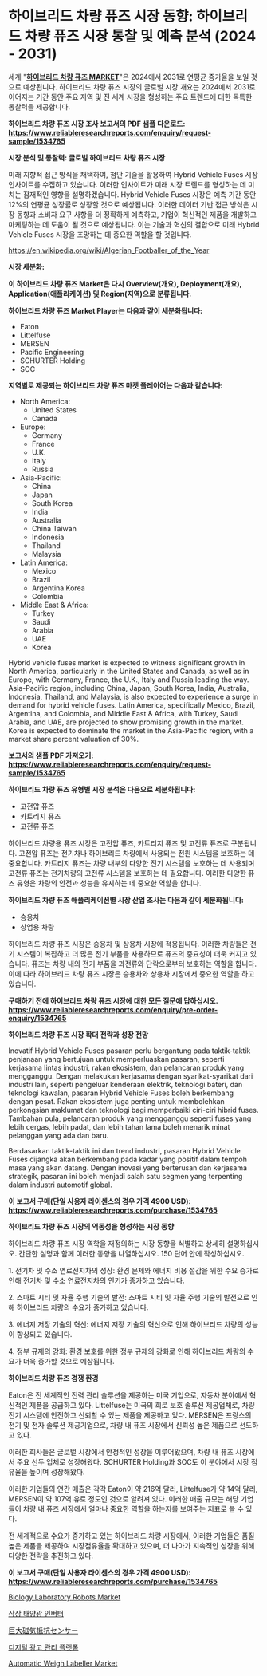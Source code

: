 <p><h1>하이브리드 차량 퓨즈 시장 동향: 하이브리드 차량 퓨즈 시장 통찰 및 예측 분석 (2024 - 2031)</h1></p><p>세계 "<strong><a href="https://www.reliableresearchreports.com/hybrid-vehicle-fuses-r1534765">하이브리드 차량 퓨즈 MARKET</a></strong>"은 2024에서 2031로 연평균 증가율을 보일 것으로 예상됩니다. 하이브리드 차량 퓨즈 시장의 글로벌 시장 개요는 2024에서 2031로 이어지는 기간 동안 주요 지역 및 전 세계 시장을 형성하는 주요 트렌드에 대한 독특한 통찰력을 제공합니다.</p>
<p><strong>하이브리드 차량 퓨즈 시장 조사 보고서의 PDF 샘플 다운로드: <a href="https://www.reliableresearchreports.com/enquiry/request-sample/1534765">https://www.reliableresearchreports.com/enquiry/request-sample/1534765</a></strong></p>
<p><strong>시장 분석 및 통찰력: 글로벌 하이브리드 차량 퓨즈 시장</strong></p>
<p><p>미래 지향적 접근 방식을 채택하여, 첨단 기술을 활용하여 Hybrid Vehicle Fuses 시장 인사이트를 수집하고 있습니다. 이러한 인사이트가 미래 시장 트렌드를 형성하는 데 미치는 잠재적인 영향을 설명하겠습니다. Hybrid Vehicle Fuses 시장은 예측 기간 동안 12%의 연평균 성장률로 성장할 것으로 예상됩니다. 이러한 데이터 기반 접근 방식은 시장 동향과 소비자 요구 사항을 더 정확하게 예측하고, 기업이 혁신적인 제품을 개발하고 마케팅하는 데 도움이 될 것으로 예상됩니다. 이는 기술과 혁신의 결합으로 미래 Hybrid Vehicle Fuses 시장을 조망하는 데 중요한 역할을 할 것입니다.</p></p>
<p><a href="%7CAUTHORITHY_DOMAIN_URL%7C">https://en.wikipedia.org/wiki/Algerian_Footballer_of_the_Year</a></p>
<p><strong>시장 세분화:</strong></p>
<p><strong>이 하이브리드 차량 퓨즈 Market은 다시 Overview(개요), Deployment(개요), Application(애플리케이션) 및 Region(지역)으로 분류됩니다.</strong></p>
<p><strong>하이브리드 차량 퓨즈 Market Player는 다음과 같이 세분화됩니다:</strong></p>
<p><ul><li>Eaton</li><li>Littelfuse</li><li>MERSEN</li><li>Pacific Engineering</li><li>SCHURTER Holding</li><li>SOC</li></ul></p>
<p><strong>지역별로 제공되는 하이브리드 차량 퓨즈 마켓 플레이어는 다음과 같습니다:</strong></p>
<p><ul>
    <li>
        North America:
        <ul>
            <li>United States</li>
            <li>Canada</li>
        </ul>
    </li>
    <li>
        Europe:
        <ul>
            <li>Germany</li>
            <li>France</li>
            <li>U.K.</li>
            <li>Italy</li>
            <li>Russia</li>
        </ul>
    </li>
    <li>
        Asia-Pacific:
        <ul>
            <li>China</li>
            <li>Japan</li>
            <li>South Korea</li>
            <li>India</li>
            <li>Australia</li>
            <li>China Taiwan</li>
            <li>Indonesia</li>
            <li>Thailand</li>
            <li>Malaysia</li>
        </ul>
    </li>
    <li>
        Latin America:
        <ul>
            <li>Mexico</li>
            <li>Brazil</li>
            <li>Argentina Korea</li>
            <li>Colombia</li>
        </ul>
    </li>
    <li>
        Middle East & Africa:
        <ul>
            <li>Turkey</li>
            <li>Saudi</li>
            <li>Arabia</li>
            <li>UAE</li>
            <li>Korea</li>
        </ul>
    </li>
    </ul></p>
<p><p>Hybrid vehicle fuses market is expected to witness significant growth in North America, particularly in the United States and Canada, as well as in Europe, with Germany, France, the U.K., Italy and Russia leading the way. Asia-Pacific region, including China, Japan, South Korea, India, Australia, Indonesia, Thailand, and Malaysia, is also expected to experience a surge in demand for hybrid vehicle fuses. Latin America, specifically Mexico, Brazil, Argentina, and Colombia, and Middle East & Africa, with Turkey, Saudi Arabia, and UAE, are projected to show promising growth in the market. Korea is expected to dominate the market in the Asia-Pacific region, with a market share percent valuation of 30%.</p></p>
<p><strong>보고서의 샘플 PDF 가져오기: <a href="https://www.reliableresearchreports.com/enquiry/request-sample/1534765">https://www.reliableresearchreports.com/enquiry/request-sample/1534765</a></strong></p>
<p><strong>하이브리드 차량 퓨즈 유형별 시장 분석은 다음으로 세분화됩니다:</strong></p>
<p><ul><li>고전압 퓨즈</li><li>카트리지 퓨즈</li><li>고전류 퓨즈</li></ul></p>
<p><p>하이브리드 차량용 퓨즈 시장은 고전압 퓨즈, 카트리지 퓨즈 및 고전류 퓨즈로 구분됩니다. 고전압 퓨즈는 전기차나 하이브리드 차량에서 사용되는 전원 시스템을 보호하는 데 중요합니다. 카트리지 퓨즈는 차량 내부의 다양한 전기 시스템을 보호하는 데 사용되며 고전류 퓨즈는 전기차량의 고전류 시스템을 보호하는 데 필요합니다. 이러한 다양한 퓨즈 유형은 차량의 안전과 성능을 유지하는 데 중요한 역할을 합니다.</p></p>
<p><strong>하이브리드 차량 퓨즈 애플리케이션별 시장 산업 조사는 다음과 같이 세분화됩니다:</strong></p>
<p><ul><li>승용차</li><li>상업용 차량</li></ul></p>
<p><p>하이브리드 차량 퓨즈 시장은 승용차 및 상용차 시장에 적용됩니다. 이러한 차량들은 전기 시스템이 복잡하고 더 많은 전기 부품을 사용하므로 퓨즈의 중요성이 더욱 커지고 있습니다. 퓨즈는 차량 내의 전기 부품을 과전류와 단락으로부터 보호하는 역할을 합니다. 이에 따라 하이브리드 차량 퓨즈 시장은 승용차와 상용차 시장에서 중요한 역할을 하고 있습니다.</p></p>
<p><strong>구매하기 전에 하이브리드 차량 퓨즈 시장에 대한 모든 질문에 답하십시오. <a href="https://www.reliableresearchreports.com/enquiry/pre-order-enquiry/1534765">https://www.reliableresearchreports.com/enquiry/pre-order-enquiry/1534765</a></strong></p>
<p><strong>하이브리드 차량 퓨즈 시장 확대 전략과 성장 전망</strong></p>
<p><p>Inovatif Hybrid Vehicle Fuses pasaran perlu bergantung pada taktik-taktik penjanaan yang bertujuan untuk memperluaskan pasaran, seperti kerjasama lintas industri, rakan ekosistem, dan pelancaran produk yang mengganggu. Dengan melakukan kerjasama dengan syarikat-syarikat dari industri lain, seperti pengeluar kenderaan elektrik, teknologi bateri, dan teknologi kawalan, pasaran Hybrid Vehicle Fuses boleh berkembang dengan pesat. Rakan ekosistem juga penting untuk membolehkan perkongsian maklumat dan teknologi bagi memperbaiki ciri-ciri hibrid fuses. Tambahan pula, pelancaran produk yang mengganggu seperti fuses yang lebih cergas, lebih padat, dan lebih tahan lama boleh menarik minat pelanggan yang ada dan baru.</p><p>Berdasarkan taktik-taktik ini dan trend industri, pasaran Hybrid Vehicle Fuses dijangka akan berkembang pada kadar yang positif dalam tempoh masa yang akan datang. Dengan inovasi yang berterusan dan kerjasama strategik, pasaran ini boleh menjadi salah satu segmen yang terpenting dalam industri automotif global.</p></p>
<p><strong>이 보고서 구매(단일 사용자 라이센스의 경우 가격 4900 USD): <a href="https://www.reliableresearchreports.com/purchase/1534765">https://www.reliableresearchreports.com/purchase/1534765</a></strong></p>
<p><strong>하이브리드 차량 퓨즈 시장의 역동성을 형성하는 시장 동향</strong></p>
<p><p>하이브리드 차량 퓨즈 시장 역학을 재정의하는 시장 동향을 식별하고 상세히 설명하십시오. 간단한 설명과 함께 이러한 동향을 나열하십시오. 150 단어 안에 작성하십시오.</p><p>1. 전기차 및 수소 연료전지차의 성장: 환경 문제와 에너지 비용 절감을 위한 수요 증가로 인해 전기차 및 수소 연료전지차의 인기가 증가하고 있습니다.</p><p>2. 스마트 시티 및 자율 주행 기술의 발전: 스마트 시티 및 자율 주행 기술의 발전으로 인해 하이브리드 차량의 수요가 증가하고 있습니다.</p><p>3. 에너지 저장 기술의 혁신: 에너지 저장 기술의 혁신으로 인해 하이브리드 차량의 성능이 향상되고 있습니다.</p><p>4. 정부 규제의 강화: 환경 보호를 위한 정부 규제의 강화로 인해 하이브리드 차량의 수요가 더욱 증가할 것으로 예상됩니다.</p></p>
<p><strong>하이브리드 차량 퓨즈 경쟁 환경</strong></p>
<p><p>Eaton은 전 세계적인 전력 관리 솔루션을 제공하는 미국 기업으로, 자동차 분야에서 혁신적인 제품을 공급하고 있다. Littelfuse는 미국의 회로 보호 솔루션 제공업체로, 차량 전기 시스템에 안전하고 신뢰할 수 있는 제품을 제공하고 있다. MERSEN은 프랑스의 전기 및 전자 솔루션 제공기업으로, 차량 내 퓨즈 시장에서 신뢰성 높은 제품으로 선도하고 있다.</p><p>이러한 회사들은 글로벌 시장에서 안정적인 성장을 이루어왔으며, 차량 내 퓨즈 시장에서 주요 선두 업체로 성장해왔다. SCHURTER Holding과 SOC도 이 분야에서 시장 점유율을 높이며 성장해왔다.</p><p>이러한 기업들의 연간 매출은 각각 Eaton이 약 216억 달러, Littelfuse가 약 14억 달러, MERSEN이 약 107억 유로 정도인 것으로 알려져 있다. 이러한 매출 규모는 해당 기업들이 차량 내 퓨즈 시장에서 얼마나 중요한 역할을 하는지를 보여주는 지표로 볼 수 있다.</p><p>전 세계적으로 수요가 증가하고 있는 하이브리드 차량 시장에서, 이러한 기업들은 품질 높은 제품을 제공하여 시장점유율을 확대하고 있으며, 더 나아가 지속적인 성장을 위해 다양한 전략을 추진하고 있다.</p></p>
<p><strong>이 보고서 구매(단일 사용자 라이센스의 경우 가격 4900 USD): <a href="https://www.reliableresearchreports.com/purchase/1534765">https://www.reliableresearchreports.com/purchase/1534765</a></strong></p>
<p><p><a href="https://medium.com/@karleeprice2004/biology-laboratory-robots-market-size-growth-trends-statistics-forecasts-2024-2031-038516991da9">Biology Laboratory Robots Market</a></p><p><a href="https://github.com/sougarounis/Market-Research-Report-List-5/blob/main/892750994867.md">삼상 태양광 인버터</a></p><p><a href="https://medium.com/@ridleydamion/%E6%AC%A1%E3%81%AE%E6%96%87%E7%AB%A0%E3%82%92%E6%97%A5%E6%9C%AC%E8%AA%9E%E3%81%AB%E7%BF%BB%E8%A8%B3%E3%81%99%E3%82%8B%E3%81%A8-%E5%9C%B0%E7%90%83%E8%A6%8F%E6%A8%A1%E3%81%AE%E5%B7%A8%E5%A4%A7%E7%A3%81%E6%B0%97%E6%8A%B5%E6%8A%97%E3%82%BB%E3%83%B3%E3%82%B5%E3%83%BC%E5%B8%82%E5%A0%B4%E3%81%AE%E7%8A%B6%E6%B3%81-2024%E5%B9%B4-2031%E5%B9%B4-%E3%81%8A%E3%82%88%E3%81%B3%E5%9C%B0%E5%9F%9F-%E8%A3%BD%E5%93%81-%E3%82%A8%E3%83%B3%E3%83%89%E3%83%A6%E3%83%BC%E3%82%B9%E3%81%AB%E3%82%88%E3%82%8B%E4%BA%88%E6%B8%AC-630d1779ae81">巨大磁気抵抗センサー</a></p><p><a href="https://medium.com/@czbtzkwc9/%EB%94%94%EC%A7%80%ED%84%B8-%EA%B4%91%EA%B3%A0-%EA%B4%80%EB%A6%AC-%ED%94%8C%EB%9E%AB%ED%8F%BC-%EC%8B%9C%EC%9E%A5-%EB%8F%99%ED%96%A5-%EC%8B%9C%EC%9E%A5-%EC%84%B8%EB%B6%84%ED%99%94%EC%9D%98-%EC%83%81%EC%84%B8%ED%95%9C-%EC%97%B0%EA%B5%AC-%EB%B0%8F-%EC%8B%A0%ED%9D%A5-%ED%8A%B8%EB%A0%8C%EB%93%9C%EC%9D%98-%EC%A4%91%EC%9A%94%EC%84%B1-%EB%B6%84%EC%84%9D-bdd287c888e8">디지털 광고 관리 플랫폼</a></p><p><a href="https://medium.com/@marcoshoppe2023/automatic-weigh-labeller-market-outlook-and-forecast-from-2024-to-2031-ac1ddd2174f0">Automatic Weigh Labeller Market</a></p></p>
